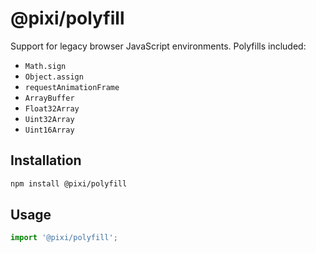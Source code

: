 # @pixi/polyfill

Support for legacy browser JavaScript environments. Polyfills included:

* `Math.sign`
* `Object.assign`
* `requestAnimationFrame`
* `ArrayBuffer`
* `Float32Array`
* `Uint32Array`
* `Uint16Array`

## Installation

```bash
npm install @pixi/polyfill
```

## Usage

```js
import '@pixi/polyfill';
```